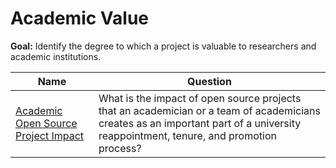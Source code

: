 # Academic Value

**Goal:** Identify the degree to which a project is valuable to researchers and academic institutions.

| Name  | Question |
| --- | --- |
| [Academic Open Source Project Impact](academic-open-source-project-impact.md)  | What is the impact of open source projects that an academician or a team of academicians creates as an important part of a university reappointment, tenure, and promotion process?  |
